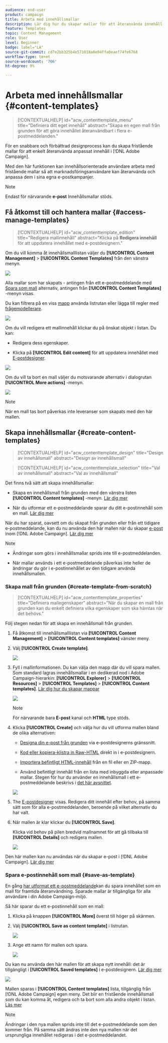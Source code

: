 ```yaml
---
audience: end-user
product: campaign
title: Arbeta med innehållsmallar
description: Lär dig hur du skapar mallar för att återanvända innehåll i Adobe Campaign e-postmeddelanden
feature: Templates
topic: Content Management
role: User
level: Beginner
badge: label="LA"
source-git-commit: cd7e2bb325b4e571018a8e04ffa0eaef74fe6768
workflow-type: tm+mt
source-wordcount: '706'
ht-degree: 0%

---
```


# Arbeta med innehållsmallar {#content-templates}

>[!CONTEXTUALHELP]
>id="acw_contenttemplate_menu"
>title="Definiera ditt eget innehåll"
>abstract="Skapa en egen mall från grunden för att göra innehållet återanvändbart i flera e-postmeddelanden."

För en snabbare och förbättrad designprocess kan du skapa fristående mallar för att enkelt återanvända anpassat innehåll i [!DNL Adobe Campaign].

Med den här funktionen kan innehållsorienterade användare arbeta med fristående mallar så att marknadsföringsanvändare kan återanvända och anpassa dem i sina egna e-postkampanjer.

>[!NOTE]
>
>Endast för närvarande **e-post** Innehållsmallar stöds.

## Få åtkomst till och hantera mallar {#access-manage-templates}

>[!CONTEXTUALHELP]
>id="acw_contenttemplate_edition"
>title="Redigera mallinnehåll"
>abstract="Klicka på **Redigera innehåll** för att uppdatera innehållet med e-postdesignern."

Om du vill komma åt innehållsmalllistan väljer du **[!UICONTROL Content Management]** > **[!UICONTROL Content Templates]** från den vänstra menyn.

![](assets/content-template-list.png)

Alla mallar som har skapats - antingen från ett e-postmeddelande med [Spara som mall](#save-as-template) alternativ, antingen från **[!UICONTROL Content Templates]** -menyn visas.

<!--You can sort content templates by creation or modification date. You can also choose to display only the items that you created or modified.-->

Du kan filtrera på en viss [mapp](../get-started/permissions.md#folders) använda listrutan eller lägga till regler med [frågemodellerare](../query/query-modeler-overview.md).

![](assets/content-template-list-filters.png)

Om du vill redigera ett mallinnehåll klickar du på önskat objekt i listan. Du kan:

* Redigera dess egenskaper.

* Klicka på **[!UICONTROL Edit content]** för att uppdatera innehållet med [E-postdesigner](get-started-email-designer.md).

![](assets/content-template-edition.png)

Om du vill ta bort en mall väljer du motsvarande alternativ i dialogrutan **[!UICONTROL More actions]** -menyn.

![](assets/content-template-list-delete.png)

>[!NOTE]
>
>När en mall tas bort påverkas inte leveranser som skapats med den här mallen.

## Skapa innehållsmallar {#create-content-templates}

>[!CONTEXTUALHELP]
>id="acw_contenttemplate_design"
>title="Design av innehållsmall"
>abstract="Design av innehållsmall"

>[!CONTEXTUALHELP]
>id="acw_contenttemplate_selection"
>title="Val av innehållsmall"
>abstract="Val av innehållsmall"

Det finns två sätt att skapa innehållsmallar:

* Skapa en innehållsmall från grunden med den vänstra listen **[!UICONTROL Content templates]** -menyn. [Lär dig mer](#create-template-from-scratch)

* När du utformar ett e-postmeddelande sparar du ditt e-postinnehåll som en mall. [Lär dig mer](#save-as-template)

När du har sparat, oavsett om du skapat från grunden eller från ett tidigare e-postmeddelande, kan du nu använda den här mallen när du skapar [e-post](../email/create-email.md) inom [!DNL Adobe Campaign]. [Lär dig mer](use-email-templates.md)

>[!NOTE]
>
>* Ändringar som görs i innehållsmallar sprids inte till e-postmeddelanden.
>
>* När mallar används i ett e-postmeddelande påverkas inte heller de ändringar du gör i e-postinnehållet av den tidigare använda innehållsmallen.

### Skapa mall från grunden {#create-template-from-scratch}

>[!CONTEXTUALHELP]
>id="acw_contenttemplate_properties"
>title="Definiera mallegenskaper"
>abstract="När du skapar en mall från grunden kan du enkelt definiera vilka egenskaper som ska hämtas när det behövs."

Följ stegen nedan för att skapa en innehållsmall från grunden.

1. Få åtkomst till innehållsmalllistan via **[!UICONTROL Content Management]** > **[!UICONTROL Content templates]** vänster meny.

1. Välj **[!UICONTROL Create template]**.

   ![](assets/content-template-create.png)

1. Fyll i mallinformationen. Du kan välja den mapp där du vill spara mallen. Som standard lagras innehållsmallar i en dedikerad nod i Adobe Campaign-hierarkin: **[!UICONTROL Explorer]** > **[!UICONTROL Resources]** > **[!UICONTROL Templates]** > **[!UICONTROL Content templates]**. [Lär dig hur du skapar mappar](../get-started/permissions.md#folders)

   ![](assets/content-template-details.png)

   >[!NOTE]
   >
   >För närvarande bara **E-post** kanal och **HTML** type stöds.

1. Klicka **[!UICONTROL Create]** och välja hur du vill utforma mallen bland de olika alternativen:

   * [Designa din e-post från grunden](create-email-content.md) via e-postdesignerns gränssnitt.

   * [Kod eller kopiera-klistra in Raw-HTML](code-content.md) direkt in i e-postdesignern.

   * [Importera befintligt HTML-innehåll](existing-content.md) från en fil eller en ZIP-mapp.

   * Använd befintligt innehåll från en lista med inbyggda eller anpassade mallar. Stegen för hur du använder en innehållsmall i ett e-postmeddelande beskrivs i [det här avsnittet](use-email-templates.md).

   ![](assets/email_designer-templates.png)

1. The [E-postdesigner](get-started-email-designer.md) visas. Redigera ditt innehåll efter behov, på samma sätt som för alla e-postmeddelanden, beroende på vilket alternativ du har valt.

   <!--You can test your content if needed. [Learn how](#test-template)-->

1. När mallen är klar klickar du **[!UICONTROL Save]**.

   Klicka vid behov på pilen bredvid mallnamnet för att gå tillbaka till **[!UICONTROL Details]** och redigera mallen.

   ![](assets/content-template-save-back.png)

Den här mallen kan nu användas när du skapar e-post i [!DNL Adobe Campaign]. [Lär dig mer](use-email-templates.md)

### Spara e-postinnehåll som mall {#save-as-template}

En gång [har utformat ett e-postmeddelande](create-email-content.md)kan du spara innehållet som en mall för framtida återanvändning. Sparade mallar är tillgängliga för alla användare i din Adobe Campaign-miljö.

Så här sparar du ett e-postinnehåll som en mall:

1. Klicka på knappen **[!UICONTROL More]** överst till höger på skärmen.

1. Välj **[!UICONTROL Save as content template]** i listrutan.

   ![](assets/email_designer-save-template.png)

1. Ange ett namn för mallen och spara.

   ![](assets/email_designer-template-name.png)

Du kan nu använda den här mallen för att skapa nytt innehåll: det är tillgängligt i **[!UICONTROL Saved templates]** i e-postdesignern. [Lär dig mer](use-email-templates.md)

![](assets/email_designer-saved-template.png)

Mallen sparas i **[!UICONTROL Content templates]** lista, tillgänglig från [!DNL Adobe Campaign] egen meny. Det blir en fristående innehållsmall som du kan komma åt, redigera och ta bort som alla andra objekt i listan. [Läs mer](#access-manage-templates)

>[!NOTE]
>
>Ändringar i den nya mallen sprids inte till det e-postmeddelande som den kommer från. På samma sätt ändras inte den nya mallen när det ursprungliga innehållet redigeras i det e-postmeddelandet.

<!--
Test your content template {#test-template}

You can test the rendering of any email content template, whether created from scratch or from an email. To do so, follow the steps below.

1. Access the content template list through the **[!UICONTROL Content Management]** > **[!UICONTROL Content Templates]** menu and select any template.

1. Click **[!UICONTROL Edit content]** from the **[!UICONTROL Template properties]**.

1. Click **[!UICONTROL Simulate Content]** and select a test profile to check your email rendering. You can choose the desktop or mobile view. [Learn more](../content-management/preview-test.md)

    ![](../email/assets/content-template-stimulate.png)

1. You can send a proof to test your content and have it approved by some internal users before using it in a journey or a campaign.

    * To do so, click the **[!UICONTROL Send proof]** button and follow the steps described in [this section](../content-management/proofs.md).
    
    * Before sending the proof, you must select the [email surface](../configuration/channel-surfaces.md) that will be used to test your content.

        ![](../email/assets/content-template-stimulate-proof-surface.png)

>[!CAUTION]
>
>Currently tracking is not supported when testing email content templates, meaning that tracking events, UTM parameters and landing page links will not be effective in the proofs that are being sent from a template. To test tracking, [use the content template](
use-email-templates.md) in an email and [send a proof](../content-management/preview-test.md#send-proofs).-->


